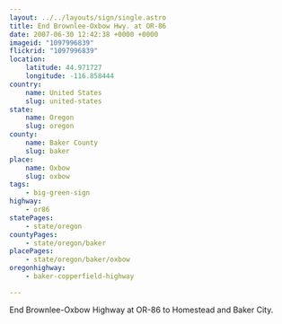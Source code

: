 ```yaml
---
layout: ../../layouts/sign/single.astro
title: End Brownlee-Oxbow Hwy. at OR-86
date: 2007-06-30 12:42:38 +0000 +0000
imageid: "1097996839"
flickrid: "1097996839"
location:
    latitude: 44.971727
    longitude: -116.858444
country:
    name: United States
    slug: united-states
state:
    name: Oregon
    slug: oregon
county:
    name: Baker County
    slug: baker
place:
    name: Oxbow
    slug: oxbow
tags:
    - big-green-sign
highway:
    - or86
statePages:
    - state/oregon
countyPages:
    - state/oregon/baker
placePages:
    - state/oregon/baker/oxbow
oregonhighway:
    - baker-copperfield-highway

---
```

End Brownlee-Oxbow Highway at OR-86 to Homestead and Baker City.